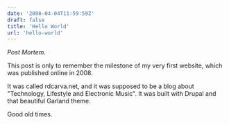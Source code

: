 ```yaml
---
date: '2008-04-04T11:59:59Z'
draft: false
title: 'Hello World'
url: 'hello-world'
---
```

_Post Mortem._

This post is only to remember the milestone of my very first website, which was published online in 2008.

It was called rdcarva.net, and it was supposed to be a blog about "Technology, Lifestyle and Electronic Music". It was built with Drupal and that beautiful Garland theme.

Good old times.